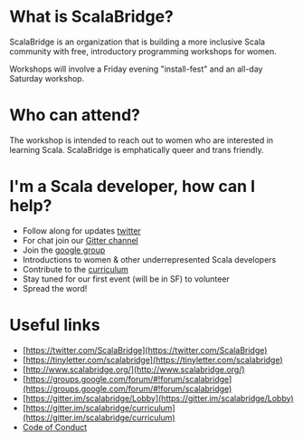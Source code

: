 # What is ScalaBridge?

ScalaBridge is an organization that is building a more inclusive Scala community with free, introductory programming workshops for women.

Workshops will involve a Friday evening "install-fest" and an all-day Saturday workshop.

# Who can attend?

The workshop is intended to reach out to women who are interested in learning Scala. ScalaBridge is emphatically queer and trans friendly.

# I'm a Scala developer, how can I help?

* Follow along for updates [twitter](https://twitter.com/ScalaBridge)
* For chat join our [Gitter channel](https://gitter.im/scalabridge/Lobby)
* Join the [google group](https://groups.google.com/forum/#!forum/scalabridge)
* Introductions to women & other underrepresented Scala developers
* Contribute to the [curriculum](https://github.com/scalabridge/curriculum/issues)
* Stay tuned for our first event (will be in SF) to volunteer
* Spread the word!

# Useful links
* [https://twitter.com/ScalaBridge](https://twitter.com/ScalaBridge)
* [https://tinyletter.com/scalabridge](https://tinyletter.com/scalabridge)
* [http://www.scalabridge.org/](http://www.scalabridge.org/)
* [https://groups.google.com/forum/#!forum/scalabridge](https://groups.google.com/forum/#!forum/scalabridge)
* [https://gitter.im/scalabridge/Lobby](https://gitter.im/scalabridge/Lobby)
* [https://gitter.im/scalabridge/curriculum](https://gitter.im/scalabridge/curriculum)
* [Code of Conduct](http://bridgefoundry.org/code-of-conduct/)
